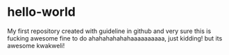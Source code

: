 # hello-world
My first repository created with guideline in github
and very sure this is fucking awesome fine to do ahahahahahahaaaaaaaaaa, just kidding! but its awesome kwakweli!
